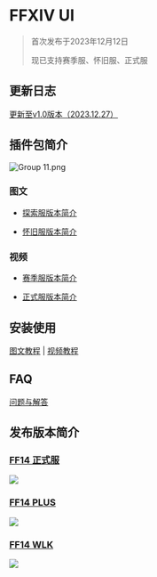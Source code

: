 # FFXIV UI

> 首次发布于2023年12月12日
>
> 现已支持赛季服、怀旧服、正式服



## 更新日志

[更新至v1.0版本（2023.12.27）](http://wowcube.site/#/suites/ff14/ff14-update)

## 插件包简介

![Group 11.png](https://s2.loli.net/2023/12/27/vS9LsBjgFCkTudK.png)

### 图文

- [探索服版本简介](https://mp.weixin.qq.com/s?__biz=MzIyMDQ4NDIzNw==&mid=2247484949&idx=1&sn=1efd1d2a9f8f18d3e95e88dfb13f0dcb&chksm=97ca01f7a0bd88e188a7cceab32979f95d7ecd23c7622fdd1e8ced5441d163b36e90ed0e6a14#rd)

- [怀旧服版本简介](https://mp.weixin.qq.com/s?__biz=MzIyMDQ4NDIzNw==&mid=2247485008&idx=1&sn=ee548f6a358aa9d9a13131aebca7db4c&chksm=97ca01b2a0bd88a4d162625b111a3acba3d4eb2a826261d4531b442c298374867c5a383675a7#rd)

### 视频

- [赛季服版本简介](https://www.bilibili.com/video/BV1jb4y1j7SJ)

- [正式服版本简介](https://www.bilibili.com/video/BV1Zw411V7hG)

## 安装使用

[图文教程](https://mp.weixin.qq.com/s?__biz=MzIyMDQ4NDIzNw==&mid=2247484970&idx=1&sn=397121f322d766475d0ed7bda81a8984&chksm=97ca01c8a0bd88deddd74843779c678894aeb5c3b9b7453eb1243a4ae4a2ba6160a998d263d7#rd) | [视频教程](https://www.bilibili.com/video/BV1Se411y7YG)


## FAQ

[问题与解答](http://wowcube.site/#/suites/ff14/ff14-faq)

## 发布版本简介

### [FF14 正式服](https://wowcube.site/#/suites/ff14/ff14-mainline)

[![](https://s2.loli.net/2023/12/23/mLEfveBiDuY9FGW.png)](https://wowcube.site/#/suites/ff14/ff14-mainline)

### [FF14 PLUS](https://wowcube.site/#/suites/ff14/ff14-plus)

[![](https://s2.loli.net/2023/12/11/mojRgPvWTM5csIB.png)](https://wowcube.site/#/suites/ff14/ff14-plus)

### [FF14 WLK](https://wowcube.site/#/suites/ff14/ff14-wlk)

[![](https://s2.loli.net/2023/12/20/Sa72y5GNceMQ6Fl.png)](https://wowcube.site/#/suites/ff14/ff14-wlk)
